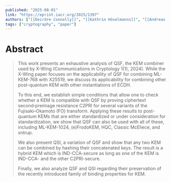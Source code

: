 ```yaml
---
published: "2025-08-01"
link: "https://eprint.iacr.org/2025/1397"
authors: ["[[Deirdre Connolly]]", "[[Kathrin Hövelmanns]]", "[[Andreas Hülsing]]", "[[Stavros Kousidis]]", "[[Matthias Meijers]]"]
tags: ["cryptography", "paper"]
---
```


# Abstract

> This work presents an exhaustive analysis of QSF, the KEM combiner used by X-Wing (Communications in Cryptology 1(1), 2024). While the X-Wing  paper focuses on the applicability of QSF for combining ML-KEM-768 with X25519, we discuss its applicability for combining other post-quantum KEM with other instantiations of ECDH. 
> 
> To this end, we establish simple conditions that allow one to check whether a KEM is compatible with QSF by proving ciphertext second‑preimage resistance C2PRI for several variants of the Fujisaki–Okamoto (FO) transform. Applying these results to post-quantum KEMs that are either standardized or under consideration for standardization, we show that QSF can also be used with all of these, including ML-KEM-1024, (e)FrodoKEM, HQC, Classic McEliece, and sntrup.
> 
> We also present QSI, a variation of QSF and show that any two KEM can be combined by hashing their concatenated keys. The result is a hybrid KEM which is IND-CCA-secure as long as one of the KEM is IND-CCA- and the other C2PRI-secure.
> 
> Finally, we also analyze QSF and QSI regarding their preservation of the recently introduced family of binding properties for KEM.
